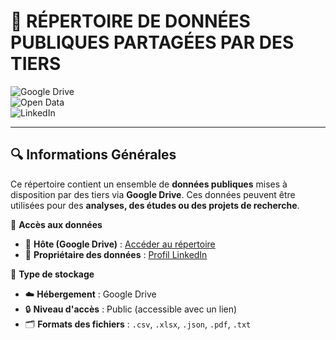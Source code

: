 # 📂 RÉPERTOIRE DE DONNÉES PUBLIQUES PARTAGÉES PAR DES TIERS  

![Google Drive](https://img.shields.io/badge/Storage-Google_Drive-blue?style=flat&logo=google-drive)  
![Open Data](https://img.shields.io/badge/Open_Data-Public_Access-green?style=flat&logo=databricks)  
![LinkedIn](https://img.shields.io/badge/LinkedIn-Data_Owner-informational?style=flat&logo=linkedin&color=blue)  

---

## 🔍 Informations Générales  

Ce répertoire contient un ensemble de **données publiques** mises à disposition par des tiers via **Google Drive**. Ces données peuvent être utilisées pour des **analyses, des études ou des projets de recherche**.  

📌 **Accès aux données**  
- 🔗 **Hôte (Google Drive)** : [Accéder au répertoire](https://drive.google.com/drive/folders/1CgN7DE3pNRNh_4BA_zrrMLqWz6KquwuD)  
- 🔗 **Propriétaire des données** : [Profil LinkedIn](https://www.linkedin.com/in/moad-hani-a13251189/)  

📌 **Type de stockage**  
- ☁️ **Hébergement** : Google Drive  
- 🔒 **Niveau d'accès** : Public (accessible avec un lien)  
- 🗂️ **Formats des fichiers** : `.csv`, `.xlsx`, `.json`, `.pdf`, `.txt`  
